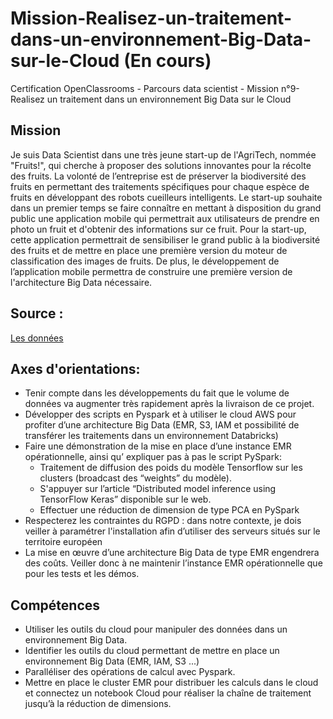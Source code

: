 # Mission-Realisez-un-traitement-dans-un-environnement-Big-Data-sur-le-Cloud (En cours)
Certification OpenClassrooms - Parcours data scientist - Mission n°9- Realisez un traitement dans un environnement Big Data sur le Cloud


## Mission 
Je suis Data Scientist dans une très jeune start-up de l'AgriTech, nommée "Fruits!", qui cherche à proposer des solutions innovantes pour la récolte des fruits.
La volonté de l’entreprise est de préserver la biodiversité des fruits en permettant des traitements spécifiques pour chaque espèce de fruits en développant des robots cueilleurs intelligents.
Le start-up souhaite dans un premier temps se faire connaître en mettant à disposition du grand public une application mobile qui permettrait aux utilisateurs de prendre en photo un fruit et d'obtenir des informations sur ce fruit.
Pour la start-up, cette application permettrait de sensibiliser le grand public à la biodiversité des fruits et de mettre en place une première version du moteur de classification des images de fruits.
De plus, le développement de l’application mobile permettra de construire une première version de l'architecture Big Data nécessaire.
## Source :
[Les données](https://s3.eu-west-1.amazonaws.com/course.oc-static.com/projects/Data_Scientist_P8/fruits.zip)

## Axes d'orientations: 
- Tenir compte dans les développements du fait que le volume de données va augmenter très rapidement après la livraison de ce projet.
- Développer des scripts en Pyspark et à utiliser le cloud AWS pour profiter d’une architecture Big Data (EMR, S3, IAM et possibilité de transférer les traitements dans un environnement Databricks)
- Faire une démonstration de la mise en place d’une instance EMR opérationnelle, ainsi qu’ expliquer pas à pas le script PySpark:  
  - Traitement de diffusion des poids du modèle Tensorflow sur les clusters (broadcast des “weights” du modèle).
  - S'appuyer sur l’article “Distributed model inference using TensorFlow Keras” disponible sur le web.
  - Effectuer une réduction de dimension de type PCA en PySpark 
- Respecterez les contraintes du RGPD : dans notre contexte, je dois veiller à paramétrer l'installation afin d’utiliser des serveurs situés sur le territoire européen 
- La mise en œuvre d’une architecture Big Data de type EMR engendrera des coûts. Veiller donc à ne maintenir l’instance EMR opérationnelle que pour les tests et les démos.

## Compétences 
- Utiliser les outils du cloud pour manipuler des données dans un environnement Big Data.
- Identifier les outils du cloud permettant de mettre en place un environnement Big Data (EMR, IAM, S3 ...)
- Paralléliser des opérations de calcul avec Pyspark.
- Mettre en place le cluster EMR pour distribuer les calculs dans le cloud et connectez un notebook Cloud pour réaliser la chaîne de traitement jusqu’à la réduction de dimensions.
